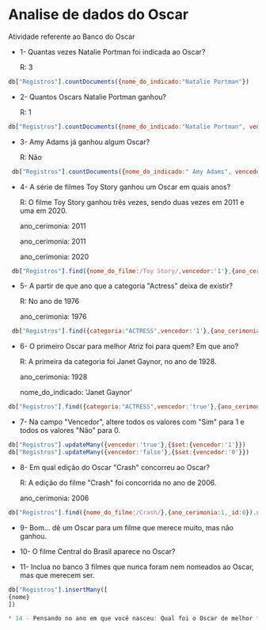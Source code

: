 
# Analise de dados do Oscar

 Atividade referente ao Banco do Oscar

* 1- Quantas vezes Natalie Portman foi indicada ao Oscar?

   R: 3

```js
db["Registros"].countDocuments({nome_do_indicado:"Natalie Portman"})
```

* 2- Quantos Oscars Natalie Portman ganhou?

   R: 1

```js
db["Registros"].countDocuments({nome_do_indicado:"Natalie Portman", vencedor:'1'})
```

* 3- Amy Adams já ganhou algum Oscar?

   R: Não

```js
 db["Registros"].countDocuments({nome_do_indicado:" Amy Adams", vencedor:'0'})
```

* 4- A série de filmes Toy Story ganhou um Oscar em quais anos?

   R: O filme Toy Story ganhou três vezes, sendo duas vezes em 2011 e uma em 2020.

   ano_cerimonia: 2011

   ano_cerimonia: 2011

   ano_cerimonia: 2020

```js
 db["Registros"].find({nome_do_filme:/Toy Story/,vencedor:'1'},{ano_cerimonia:1,_id:0})
 ```

* 5- A partir de que ano que a categoria "Actress" deixa de existir?
 
   R: No ano de 1976

  ano_cerimonia: 1976

```js
 db["Registros"].find({categoria:"ACTRESS",vencedor:'1'},{ano_cerimonia:1,_id:0}).sort({ano_cerimonia:-1}).limit(1)
```

* 6- O primeiro Oscar para melhor Atriz foi para quem? Em que ano?

   R: A primeira da categoria foi Janet Gaynor, no ano de 1928.

   ano_cerimonia: 1928
  
   nome_do_indicado: 'Janet Gaynor'

```js
db["Registros"].find({categoria:"ACTRESS",vencedor:'true'},{ano_cerimonia:1,nome_do_indicado:1,_id:0}).sort({ano_cerimonia:1}).limi(1)
```

* 7- Na campo "Vencedor", altere todos os valores com "Sim" para 1 e todos os valores "Não" para 0.

```js
db["Registros"].updateMany({vencedor:'true'},{$set:{vencedor:'1'}})
db["Registros"].updateMany({vencedor:'false'},{$set:{vencedor:'0'}})
```


* 8- Em qual edição do Oscar "Crash" concorreu ao Oscar?

   R: A edição do filme "Crash" foi concorrida no ano de 2006.

   ano_cerimonia: 2006

```js
db["Registros"].find({nome_do_filme:/Crash/},{ano_cerimonia:1,_id:0}).sort({ano_cerimonia:-1}).limit(1)
```

* 9- Bom... dê um Oscar para um filme que merece muito, mas não ganhou.


* 10- O filme Central do Brasil aparece no Oscar?

* 11- Inclua no banco 3 filmes que nunca foram nem nomeados ao Oscar, mas que merecem ser.
```js
db["Registros"].insertMany([
{nome}
]) 

* 14 - Pensando no ano em que você nasceu: Qual foi o Oscar de melhor filme, Melhor Atriz e Melhor Diretor?


